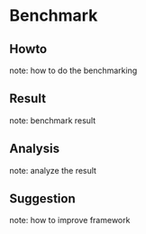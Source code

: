 # Benchmark

## Howto

note: how to do the benchmarking

## Result

note: benchmark result

## Analysis

note: analyze the result

## Suggestion

note: how to improve framework